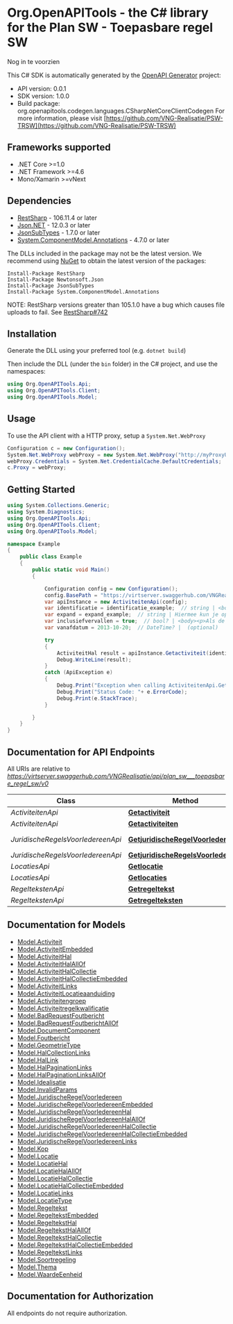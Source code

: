 # Org.OpenAPITools - the C# library for the Plan SW - Toepasbare regel SW

Nog in te voorzien

This C# SDK is automatically generated by the [OpenAPI Generator](https://openapi-generator.tech) project:

- API version: 0.0.1
- SDK version: 1.0.0
- Build package: org.openapitools.codegen.languages.CSharpNetCoreClientCodegen
    For more information, please visit [https://github.com/VNG-Realisatie/PSW-TRSW](https://github.com/VNG-Realisatie/PSW-TRSW)

<a name="frameworks-supported"></a>
## Frameworks supported
- .NET Core >=1.0
- .NET Framework >=4.6
- Mono/Xamarin >=vNext

<a name="dependencies"></a>
## Dependencies

- [RestSharp](https://www.nuget.org/packages/RestSharp) - 106.11.4 or later
- [Json.NET](https://www.nuget.org/packages/Newtonsoft.Json/) - 12.0.3 or later
- [JsonSubTypes](https://www.nuget.org/packages/JsonSubTypes/) - 1.7.0 or later
- [System.ComponentModel.Annotations](https://www.nuget.org/packages/System.ComponentModel.Annotations) - 4.7.0 or later

The DLLs included in the package may not be the latest version. We recommend using [NuGet](https://docs.nuget.org/consume/installing-nuget) to obtain the latest version of the packages:
```
Install-Package RestSharp
Install-Package Newtonsoft.Json
Install-Package JsonSubTypes
Install-Package System.ComponentModel.Annotations
```

NOTE: RestSharp versions greater than 105.1.0 have a bug which causes file uploads to fail. See [RestSharp#742](https://github.com/restsharp/RestSharp/issues/742)

<a name="installation"></a>
## Installation
Generate the DLL using your preferred tool (e.g. `dotnet build`)

Then include the DLL (under the `bin` folder) in the C# project, and use the namespaces:
```csharp
using Org.OpenAPITools.Api;
using Org.OpenAPITools.Client;
using Org.OpenAPITools.Model;
```
<a name="usage"></a>
## Usage

To use the API client with a HTTP proxy, setup a `System.Net.WebProxy`
```csharp
Configuration c = new Configuration();
System.Net.WebProxy webProxy = new System.Net.WebProxy("http://myProxyUrl:80/");
webProxy.Credentials = System.Net.CredentialCache.DefaultCredentials;
c.Proxy = webProxy;
```

<a name="getting-started"></a>
## Getting Started

```csharp
using System.Collections.Generic;
using System.Diagnostics;
using Org.OpenAPITools.Api;
using Org.OpenAPITools.Client;
using Org.OpenAPITools.Model;

namespace Example
{
    public class Example
    {
        public static void Main()
        {

            Configuration config = new Configuration();
            config.BasePath = "https://virtserver.swaggerhub.com/VNGRealisatie/api/plan_sw___toepasbare_regel_sw/v0";
            var apiInstance = new ActiviteitenApi(config);
            var identificatie = identificatie_example;  // string | <body><p>De unieke identificatie waaronder elk object van dit type bekend is.</p></body>
            var expand = expand_example;  // string | Hiermee kun je opgeven welke gerelateerde resources meegeleverd moeten worden, en hun inhoud naar behoefte aanpassen. Hele resources of enkele properties geef je in de expand parameter kommagescheiden op. Properties die je wil ontvangen geef je op met de resource-naam gevolgd door de property naam, met daartussen een punt. In de definitie van het antwoord kun je bij _embedded zien welke gerelateerde resources meegeleverd kunnen worden. Zie [functionele specificaties](https://github.com/VNG-Realisatie/Haal-Centraal-common/blob/v1.2.0/features/expand.feature). (optional) 
            var inclusiefvervallen = true;  // bool? | <body><p>Als de parameter 'vanafdatum' een waarde heeft dan moet een evt. waarde van dit attribute worden genegeerd.</p></body> (optional) 
            var vanafdatum = 2013-10-20;  // DateTime? |  (optional) 

            try
            {
                ActiviteitHal result = apiInstance.Getactiviteit(identificatie, expand, inclusiefvervallen, vanafdatum);
                Debug.WriteLine(result);
            }
            catch (ApiException e)
            {
                Debug.Print("Exception when calling ActiviteitenApi.Getactiviteit: " + e.Message );
                Debug.Print("Status Code: "+ e.ErrorCode);
                Debug.Print(e.StackTrace);
            }

        }
    }
}
```

<a name="documentation-for-api-endpoints"></a>
## Documentation for API Endpoints

All URIs are relative to *https://virtserver.swaggerhub.com/VNGRealisatie/api/plan_sw___toepasbare_regel_sw/v0*

Class | Method | HTTP request | Description
------------ | ------------- | ------------- | -------------
*ActiviteitenApi* | [**Getactiviteit**](docs/ActiviteitenApi.md#getactiviteit) | **GET** /activiteiten/{identificatie} | 
*ActiviteitenApi* | [**Getactiviteiten**](docs/ActiviteitenApi.md#getactiviteiten) | **GET** /activiteiten | 
*JuridischeRegelsVoorIedereenApi* | [**GetjuridischeRegelVoorIedereen**](docs/JuridischeRegelsVoorIedereenApi.md#getjuridischeregelvooriedereen) | **GET** /juridischeregelsvooriedereen/{identificatie} | 
*JuridischeRegelsVoorIedereenApi* | [**GetjuridischeRegelsVoorIedereen**](docs/JuridischeRegelsVoorIedereenApi.md#getjuridischeregelsvooriedereen) | **GET** /juridischeregelsvooriedereen | 
*LocatiesApi* | [**Getlocatie**](docs/LocatiesApi.md#getlocatie) | **GET** /locaties/{identificatie} | 
*LocatiesApi* | [**Getlocaties**](docs/LocatiesApi.md#getlocaties) | **GET** /locaties | 
*RegeltekstenApi* | [**Getregeltekst**](docs/RegeltekstenApi.md#getregeltekst) | **GET** /regelteksten/{identificatie} | 
*RegeltekstenApi* | [**Getregelteksten**](docs/RegeltekstenApi.md#getregelteksten) | **GET** /regelteksten | 


<a name="documentation-for-models"></a>
## Documentation for Models

 - [Model.Activiteit](docs/Activiteit.md)
 - [Model.ActiviteitEmbedded](docs/ActiviteitEmbedded.md)
 - [Model.ActiviteitHal](docs/ActiviteitHal.md)
 - [Model.ActiviteitHalAllOf](docs/ActiviteitHalAllOf.md)
 - [Model.ActiviteitHalCollectie](docs/ActiviteitHalCollectie.md)
 - [Model.ActiviteitHalCollectieEmbedded](docs/ActiviteitHalCollectieEmbedded.md)
 - [Model.ActiviteitLinks](docs/ActiviteitLinks.md)
 - [Model.ActiviteitLocatieaanduiding](docs/ActiviteitLocatieaanduiding.md)
 - [Model.Activiteitengroep](docs/Activiteitengroep.md)
 - [Model.Activiteitregelkwalificatie](docs/Activiteitregelkwalificatie.md)
 - [Model.BadRequestFoutbericht](docs/BadRequestFoutbericht.md)
 - [Model.BadRequestFoutberichtAllOf](docs/BadRequestFoutberichtAllOf.md)
 - [Model.DocumentComponent](docs/DocumentComponent.md)
 - [Model.Foutbericht](docs/Foutbericht.md)
 - [Model.GeometrieType](docs/GeometrieType.md)
 - [Model.HalCollectionLinks](docs/HalCollectionLinks.md)
 - [Model.HalLink](docs/HalLink.md)
 - [Model.HalPaginationLinks](docs/HalPaginationLinks.md)
 - [Model.HalPaginationLinksAllOf](docs/HalPaginationLinksAllOf.md)
 - [Model.Idealisatie](docs/Idealisatie.md)
 - [Model.InvalidParams](docs/InvalidParams.md)
 - [Model.JuridischeRegelVoorIedereen](docs/JuridischeRegelVoorIedereen.md)
 - [Model.JuridischeRegelVoorIedereenEmbedded](docs/JuridischeRegelVoorIedereenEmbedded.md)
 - [Model.JuridischeRegelVoorIedereenHal](docs/JuridischeRegelVoorIedereenHal.md)
 - [Model.JuridischeRegelVoorIedereenHalAllOf](docs/JuridischeRegelVoorIedereenHalAllOf.md)
 - [Model.JuridischeRegelVoorIedereenHalCollectie](docs/JuridischeRegelVoorIedereenHalCollectie.md)
 - [Model.JuridischeRegelVoorIedereenHalCollectieEmbedded](docs/JuridischeRegelVoorIedereenHalCollectieEmbedded.md)
 - [Model.JuridischeRegelVoorIedereenLinks](docs/JuridischeRegelVoorIedereenLinks.md)
 - [Model.Kop](docs/Kop.md)
 - [Model.Locatie](docs/Locatie.md)
 - [Model.LocatieHal](docs/LocatieHal.md)
 - [Model.LocatieHalAllOf](docs/LocatieHalAllOf.md)
 - [Model.LocatieHalCollectie](docs/LocatieHalCollectie.md)
 - [Model.LocatieHalCollectieEmbedded](docs/LocatieHalCollectieEmbedded.md)
 - [Model.LocatieLinks](docs/LocatieLinks.md)
 - [Model.LocatieType](docs/LocatieType.md)
 - [Model.Regeltekst](docs/Regeltekst.md)
 - [Model.RegeltekstEmbedded](docs/RegeltekstEmbedded.md)
 - [Model.RegeltekstHal](docs/RegeltekstHal.md)
 - [Model.RegeltekstHalAllOf](docs/RegeltekstHalAllOf.md)
 - [Model.RegeltekstHalCollectie](docs/RegeltekstHalCollectie.md)
 - [Model.RegeltekstHalCollectieEmbedded](docs/RegeltekstHalCollectieEmbedded.md)
 - [Model.RegeltekstLinks](docs/RegeltekstLinks.md)
 - [Model.Soortregeling](docs/Soortregeling.md)
 - [Model.Thema](docs/Thema.md)
 - [Model.WaardeEenheid](docs/WaardeEenheid.md)


<a name="documentation-for-authorization"></a>
## Documentation for Authorization

All endpoints do not require authorization.
